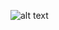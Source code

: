 ![alt text]([http://url/to/img.png](https://github.com/syurdatapan/netflix/assets/33219097/fdcd1516-bcc8-4e5d-a9fd-8020f3355ba2)https://github.com/syurdatapan/netflix/assets/33219097/fdcd1516-bcc8-4e5d-a9fd-8020f3355ba2)


 
